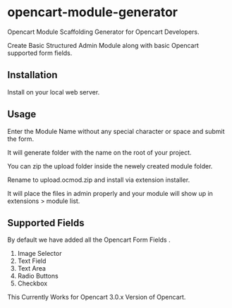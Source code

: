 # opencart-module-generator
Opencart Module Scaffolding Generator for Opencart Developers. 

Create Basic Structured Admin Module along with basic Opencart supported form fields.


## Installation 

Install on your local web server. 


## Usage
Enter the Module Name without any special character or space and submit the form.

It will generate folder with the name on the root of your project.

You can zip the upload folder inside the newely created module folder.

Rename to upload.ocmod.zip and install via extension installer.

It will place the files in admin properly and your module will show up in extensions > module list.

## Supported Fields

By default we have added all the Opencart Form Fields .

1. Image Selector
2. Text Field
3. Text Area
4. Radio Buttons
5. Checkbox

This Currently Works for Opencart 3.0.x  Version of Opencart.
